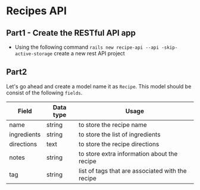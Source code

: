 # Recipes API

## Part1 - Create the RESTful API app 
- Using the following command `rails new recipe-api --api -skip-active-storage` create a new rest API project

## Part2

Let's go ahead and create a model name it as `Recipe`. This model should be consist of the following `fields`.
 
|Field  | Data type | Usage
|--|--|--|
|  name | string | to store the recipe name |
|  ingredients | string | to store the list of ingredients |
|  directions | text | to store the recipe directions |
|  notes | string | to store extra information about the recipe | 
|  tag | string | list of tags that are associated with the recipe | 
